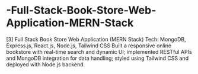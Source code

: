 # -Full-Stack-Book-Store-Web-Application-MERN-Stack
[3] Full Stack Book Store Web Application (MERN Stack)  Tech: MongoDB, Express.js, React.js, Node.js, Tailwind CSS  Built a responsive online bookstore with real-time search and dynamic UI; implemented RESTful APIs and  MongoDB integration for data handling; styled using Tailwind CSS and deployed with Node.js backend. 

